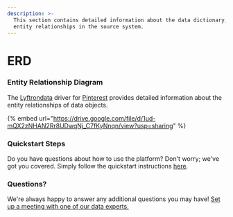 ```yaml
---
description: >-
  This section contains detailed information about the data dictionary, and
  entity relationships in the source system.
---
```


# ERD

### Entity Relationship Diagram

The [Lyftrondata](https://www.lyftrondata.com/) driver for [Pinterest](https://www.lyftrondata.com/integration/marketing-analytics/pinterest//) provides detailed information about the entity relationships of data objects.

{% embed url="https://drive.google.com/file/d/1ud-mQX2zNHAN2Rr8UDwqNj_C7fKyNnqn/view?usp=sharing" %}
### Quickstart Steps

Do you have questions about how to use the platform? Don't worry; we've got you covered. Simply follow the quickstart instructions [here](../../../../quickstart-steps.md).

### Questions? <a href="#questions" id="questions"></a>

We're always happy to answer any additional questions you may have! [Set up a meeting with one of our data experts.](https://www.lyftrondata.com/book-a-meeting/)

